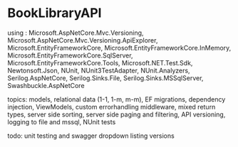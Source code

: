 # BookLibraryAPI

using :
Microsoft.AspNetCore.Mvc.Versioning, Microsoft.AspNetCore.Mvc.Versioning.ApiExplorer, Microsoft.EntityFrameworkCore, Microsoft.EntityFrameworkCore.InMemory, Microsoft.EntityFrameworkCore.SqlServer, Microsoft.EntityFrameworkCore.Tools, Microsoft.NET.Test.Sdk, Newtonsoft.Json, NUnit, NUnit3TestAdapter, NUnit.Analyzers, Serilog.AspNetCore, Serilog.Sinks.File, Serilog.Sinks.MSSqlServer, Swashbuckle.AspNetCore

topics:
models, relational data (1-1, 1-m, m-m), EF migrations, dependency injection, ViewModels, custom errorhandling middleware, mixed return types, server side sorting, server side paging and filtering, API versioning, logging to file and mssql, NUnit tests

todo: unit testing and swagger dropdown listing versions
